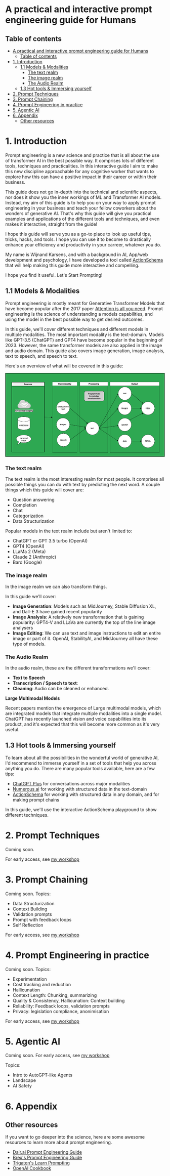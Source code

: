 <!--

---
target-audience: LLM's that are used to create ActionSchema's
---

Content:

- It should summarize key concepts of prompt engineering that are required for quality of inference.
- It should provide concrete examples and the steps required to choose the right prompts.
- It should differentiate from other popular prompt engineering guides. They are very scientific and non practical, not easy to learn with
- It could have an added video course attached

Goal:

- Give myself a good overview of the different prompt engineering techniques I've found
- Document with instant value of top tips/tricks of prompt engineering to get leads on LinkedIn
- Ensure each prompt technique has a good example in a static table
- Update the static table so you can see the values nicely but also the plugins used become clear faster
- Turn this single document into many many social media stories.
- Use this as a foundation of AIGrunn presentation also.

TODO:

- Once a week, mention that I finished another part of the course on twitter and linkedin, with CTA for people interested in the entire thing. After people respond/react, send them the course. Roll this out over 13 weeks (3 months). Posts can be added each time I work on this via buffer
- Once I'm halfway, send the draft of the course to leads
- Embed tables by adding them to the course category. For each table, make a screenshot that is clickable as well as add the link "Go to playground".
- Create a sales page in front of the course (something like this: https://maven.com/dair-ai/prompt-engineering-llms) where I can give it for free to people with a code.


-->

# A practical and interactive prompt engineering guide for Humans

## Table of contents

- [A practical and interactive prompt engineering guide for Humans](#a-practical-and-interactive-prompt-engineering-guide-for-humans)
  - [Table of contents](#table-of-contents)
- [1. Introduction](#1-introduction)
  - [1.1 Models \& Modalities](#11-models--modalities)
    - [The text realm](#the-text-realm)
    - [The image realm](#the-image-realm)
    - [The Audio Realm](#the-audio-realm)
  - [1.3 Hot tools \& Immersing yourself](#13-hot-tools--immersing-yourself)
- [2. Prompt Techniques](#2-prompt-techniques)
- [3. Prompt Chaining](#3-prompt-chaining)
- [4. Prompt Engineering in practice](#4-prompt-engineering-in-practice)
- [5. Agentic AI](#5-agentic-ai)
- [6. Appendix](#6-appendix)
  - [Other resources](#other-resources)

# 1. Introduction

Prompt engineering is a new science and practice that is all about the use of transformer AI in the best possible way. It comprises lots of different tools, techniques and practicalities. In this interactive guide I aim to make this new discipline approachable for any cognitive worker that wants to explore how this can have a positive impact in their career or within their business.

This guide does not go in-depth into the technical and scientific aspects, nor does it show you the inner workings of ML and Transformer AI models. Instead, my aim of this guide is to help you on your way to apply prompt engineering in your business and teach your fellow coworkers about the wonders of generative AI. That's why this guide will give you practical examples and applications of the different tools and techniques, and even makes it interactive, straight from the guide!

I hope this guide will serve you as a go-to place to look up useful tips, tricks, hacks, and tools. I hope you can use it to become to drastically enhance your efficiency and productivity in your carreer, whatever you do.

My name is Wijnand Karsens, and with a background in AI, App/web development and psychology, I have developed a tool called [ActionSchema](https://actionschema.com) that will help making this guide more interactive and compelling.

I hope you find it useful. Let's Start Prompting!

## 1.1 Models & Modalities

Prompt engineering is mostly meant for Generative Transformer Models that have become popular after the 2017 paper [Attention is all you need](https://arxiv.org/abs/1706.03762). Prompt engineering is the science of understanding a models capabilities, and using the model in the best possible way to get desired outcomes.

In this guide, we'll cover different techniques and different models in multiple modalities. The most important modality is the text-domain. Models like GPT-3.5 (ChatGPT) and GPT4 have become popular in the beginning of 2023. However, the same transformer models are also applied in the image and audio domain. This guide also covers image generation, image analysis, text to speech, and speech to text.

Here's an overview of what will be covered in this guide:

![Prompt engineering across modalities](./multi-modal-system.drawio.png)

### The text realm

The text realm is the most interesting realm for most people. It comprises all possible things you can do with text by predicting the next word. A couple things which this guide will cover are:

- Question answering
- Completion
- Chat
- Categorization
- Data Structurization

Popular models in the text realm include but aren't limited to:

- ChatGPT or GPT 3.5 turbo (OpenAI)
- GPT4 (OpenAI)
- LLaMa 2 (Meta)
- Claude 2 (Anthropic)
- Bard (Google)

### The image realm

In the image realm we can also transform things.

In this guide we'll cover:

- **Image Generation**: Models such as MidJourney, Stable Diffusion XL, and Dall-E 3 have gained recent popularity
- **Image Analysis**: A relatively new transformation that is gaining popularity: GPT4-V and LLaVa are currently the top of the line image analysers
- **Image Editing**: We can use text and image instructions to edit an entire image or part of it. OpenAI, StabilityAI, and MidJourney all have these type of models.

### The Audio Realm

In the audio realm, these are the different transformations we'll cover:

- **Text to Speech**
- **Transcription / Speech to text**:
- **Cleaning**: Audio can be cleaned or enhanced.

**Large Multimodal Models**

Recent papers mention the emergence of Large multimodal models, which are integrated models that integrate multiple modalities into a single model. ChatGPT has recently launched vision and voice capabilities into its product, and it's expected that this will become more common as it's very useful.

## 1.3 Hot tools & Immersing yourself

To learn about all the possibilities in the wonderful world of generative AI, I'd recommend to immerse yourself in a set of tools that help you across anything you do. There are many popular tools available, here are a few tips:

- [ChatGPT Plus](https://chat.openai.com) for conversations across major modalities
- [Numerous.ai](https://numerous.ai) for working with structured data in the text-domain
- [ActionSchema](https://actionschema.com) for working with structured data in any domain, and for making prompt chains

In this guide, we'll use the interactive ActionSchema playground to show different techniques.

# 2. Prompt Techniques

Coming soon.

<!--Topics:

- Zero-shot prompts
- Few-shot prompts
- Chain of thought (CoT): https://www.promptingguide.ai/_next/image?url=%2F_next%2Fstatic%2Fmedia%2Fcot.1933d9fe.png&w=1920&q=75
- Zero-shot Chain of Thought (CoT): https://www.promptingguide.ai/_next/image?url=%2F_next%2Fstatic%2Fmedia%2Fzero-cot.79793bee.png&w=1920&q=75
- Self consistency: https://arxiv.org/abs/2203.11171
- Generate knowledge prompting: https://www.promptingguide.ai/techniques/knowledge
- Tree of thoughts: https://www.promptingguide.ai/techniques/tot
- Retreival Augmented Generation (RAG): https://www.promptingguide.ai/techniques/rag
- Active Prompt is CoT prompting where the examples are dynamic (https://www.promptingguide.ai/techniques/activeprompt)
- Tool-use, ReAct (Reason & Act), MRKL (Modular Reasoning, Knowledge and Language), PAL (Program-Aided Language Models): Let a LLM intermittently choose and use tools, get the result of it, and continue
-->

For early access, see [my workshop](https://www.actionschema.com/about/workshop.md)

# 3. Prompt Chaining

Coming soon. Topics:

- Data Structurization
- Context Building
- Validation prompts
- Prompt with feedback loops
- Self Reflection

For early access, see [my workshop](https://www.actionschema.com/about/workshop.md)

# 4. Prompt Engineering in practice

Coming soon. Topics:

- Experimentation
- Cost tracking and reduction
- Hallicunation
- Context Length: Chunking, summarizing
- Quality & Consistency, Hallicunation: Context building
- Reliability: Feedback loops, validation prompts
- Privacy: legislation compliance, anonimisation

For early access, see [my workshop](https://www.actionschema.com/about/workshop.md)

# 5. Agentic AI

Coming soon. For early access, see [my workshop](https://www.actionschema.com/about/workshop.md)

Topics:

- Intro to AutoGPT-like Agents
- Landscape
- AI Safety

# 6. Appendix

## Other resources

If you want to go deeper into the science, here are some awesome resources to learn more about prompt engineering.

- [Dair.ai Prompt Engineering Guide](https://github.com/dair-ai/Prompt-Engineering-Guide)
- [Brex's Prompt Engineering Guide](https://github.com/brexhq/prompt-engineering)
- [Trigaten's Learn Prompting](https://github.com/trigaten/Learn_Prompting)
- [OpenAI Cookbook](https://github.com/openai/openai-cookbook)
